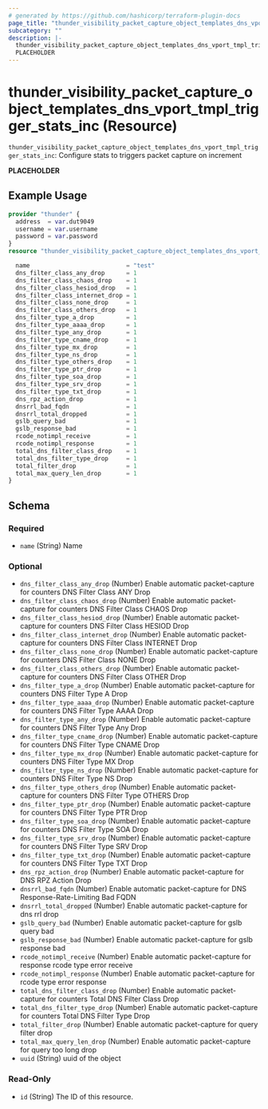 ```yaml
---
# generated by https://github.com/hashicorp/terraform-plugin-docs
page_title: "thunder_visibility_packet_capture_object_templates_dns_vport_tmpl_trigger_stats_inc Resource - terraform-provider-thunder"
subcategory: ""
description: |-
  thunder_visibility_packet_capture_object_templates_dns_vport_tmpl_trigger_stats_inc: Configure stats to triggers packet capture on increment
  PLACEHOLDER
---
```


# thunder_visibility_packet_capture_object_templates_dns_vport_tmpl_trigger_stats_inc (Resource)

`thunder_visibility_packet_capture_object_templates_dns_vport_tmpl_trigger_stats_inc`: Configure stats to triggers packet capture on increment

__PLACEHOLDER__

## Example Usage

```terraform
provider "thunder" {
  address  = var.dut9049
  username = var.username
  password = var.password
}
resource "thunder_visibility_packet_capture_object_templates_dns_vport_tmpl_trigger_stats_inc" "thunder_visibility_packet_capture_object_templates_dns_vport_tmpl_trigger_stats_inc" {

  name                           = "test"
  dns_filter_class_any_drop      = 1
  dns_filter_class_chaos_drop    = 1
  dns_filter_class_hesiod_drop   = 1
  dns_filter_class_internet_drop = 1
  dns_filter_class_none_drop     = 1
  dns_filter_class_others_drop   = 1
  dns_filter_type_a_drop         = 1
  dns_filter_type_aaaa_drop      = 1
  dns_filter_type_any_drop       = 1
  dns_filter_type_cname_drop     = 1
  dns_filter_type_mx_drop        = 1
  dns_filter_type_ns_drop        = 1
  dns_filter_type_others_drop    = 1
  dns_filter_type_ptr_drop       = 1
  dns_filter_type_soa_drop       = 1
  dns_filter_type_srv_drop       = 1
  dns_filter_type_txt_drop       = 1
  dns_rpz_action_drop            = 1
  dnsrrl_bad_fqdn                = 1
  dnsrrl_total_dropped           = 1
  gslb_query_bad                 = 1
  gslb_response_bad              = 1
  rcode_notimpl_receive          = 1
  rcode_notimpl_response         = 1
  total_dns_filter_class_drop    = 1
  total_dns_filter_type_drop     = 1
  total_filter_drop              = 1
  total_max_query_len_drop       = 1
}
```

<!-- schema generated by tfplugindocs -->
## Schema

### Required

- `name` (String) Name

### Optional

- `dns_filter_class_any_drop` (Number) Enable automatic packet-capture for counters DNS Filter Class ANY Drop
- `dns_filter_class_chaos_drop` (Number) Enable automatic packet-capture for counters DNS Filter Class CHAOS Drop
- `dns_filter_class_hesiod_drop` (Number) Enable automatic packet-capture for counters DNS Filter Class HESIOD Drop
- `dns_filter_class_internet_drop` (Number) Enable automatic packet-capture for counters DNS Filter Class INTERNET Drop
- `dns_filter_class_none_drop` (Number) Enable automatic packet-capture for counters DNS Filter Class NONE Drop
- `dns_filter_class_others_drop` (Number) Enable automatic packet-capture for counters DNS Filter Class OTHER Drop
- `dns_filter_type_a_drop` (Number) Enable automatic packet-capture for counters DNS Filter Type A Drop
- `dns_filter_type_aaaa_drop` (Number) Enable automatic packet-capture for counters DNS Filter Type AAAA Drop
- `dns_filter_type_any_drop` (Number) Enable automatic packet-capture for counters DNS Filter Type Any Drop
- `dns_filter_type_cname_drop` (Number) Enable automatic packet-capture for counters DNS Filter Type CNAME Drop
- `dns_filter_type_mx_drop` (Number) Enable automatic packet-capture for counters DNS Filter Type MX Drop
- `dns_filter_type_ns_drop` (Number) Enable automatic packet-capture for counters DNS Filter Type NS Drop
- `dns_filter_type_others_drop` (Number) Enable automatic packet-capture for counters DNS Filter Type OTHERS Drop
- `dns_filter_type_ptr_drop` (Number) Enable automatic packet-capture for counters DNS Filter Type PTR Drop
- `dns_filter_type_soa_drop` (Number) Enable automatic packet-capture for counters DNS Filter Type SOA Drop
- `dns_filter_type_srv_drop` (Number) Enable automatic packet-capture for counters DNS Filter Type SRV Drop
- `dns_filter_type_txt_drop` (Number) Enable automatic packet-capture for counters DNS Filter Type TXT Drop
- `dns_rpz_action_drop` (Number) Enable automatic packet-capture for DNS RPZ Action Drop
- `dnsrrl_bad_fqdn` (Number) Enable automatic packet-capture for DNS Response-Rate-Limiting Bad FQDN
- `dnsrrl_total_dropped` (Number) Enable automatic packet-capture for dns rrl drop
- `gslb_query_bad` (Number) Enable automatic packet-capture for gslb query bad
- `gslb_response_bad` (Number) Enable automatic packet-capture for gslb response bad
- `rcode_notimpl_receive` (Number) Enable automatic packet-capture for response rcode type error receive
- `rcode_notimpl_response` (Number) Enable automatic packet-capture for rcode type error response
- `total_dns_filter_class_drop` (Number) Enable automatic packet-capture for counters Total DNS Filter Class Drop
- `total_dns_filter_type_drop` (Number) Enable automatic packet-capture for counters Total DNS Filter Type Drop
- `total_filter_drop` (Number) Enable automatic packet-capture for query filter drop
- `total_max_query_len_drop` (Number) Enable automatic packet-capture for query too long drop
- `uuid` (String) uuid of the object

### Read-Only

- `id` (String) The ID of this resource.


